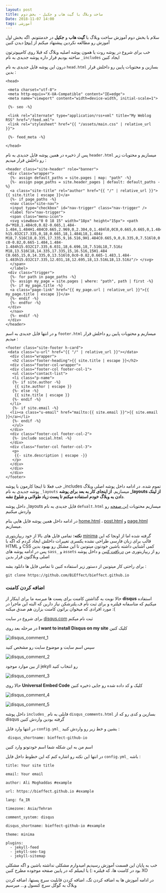 ```yaml
---
layout: post
title: ساخت وبلاگ با گیت هاب و جکیل - بخش دوم
Date: 2018-11-07 14:00
tags: آموزشی
---
```

سلام با بخش دوم آموزش ساخت وبلاگ با **گیت هاب** و **جکیل** در خدمتتونم. اگه بخش اول آموزش رو مطالعه نکردین پیشنهاد میکنم از [اینجا](https://bieffect.github.io/2018/10/29/build-blog-jekyll-github-pages.html) دیدن کنین

خب برای شروع در پوشه روت یا همون پوشه اصلیه وبلاگ که قبلا روی کامپیوترتون ساخته بودیم قرار داره پوشه جدیدی به نام `_includes` ایجاد کنین

درون این پوشه فایل جدیدی به نام `head.html` بسازین و محتویات پایین رو داخلش قرار بدین :

    <head> 

     <meta charset="utf-8"> 
     <meta http-equiv="X-UA-Compatible" content="IE=edge"> 
     <meta name="viewport" content="width=device-width, initial-scale=1"> 

     {%- seo -%} 

     <link rel="alternate" type="application/rss+xml" title="My Weblog RSS" href="/feed.xml"> 
     <link rel="stylesheet" href="{{ "/assets/main.css" | relative_url }}"> 

     {%- feed_meta -%}

    </head>

پس از ذخیره در همین پوشه فایل جدیدی به نام `header.html` میسازیم و محتویات زیر رو داخلش قرار میدیم :

    <header class="site-header" role="banner"> 
     <div class="wrapper"> 
      {%- assign default_paths = site.pages | map: "path" -%} 
      {%- assign page_paths = site.header_pages | default: default_paths -%} 
      <a class="site-title" rel="author" href="{{ "/" | relative_url }}">{{ site.title | escape }}</a> 
      {%- if page_paths -%} 
      <nav class="site-nav"> 
      <input type="checkbox" id="nav-trigger" class="nav-trigger" /> 
      <label for="nav-trigger"> 
      <span class="menu-icon"> 
      <svg viewBox="0 0 18 15" width="18px" height="15px"> <path d="M18,1.484c0,0.82-0.665,1.484-1.484,1.484H1.484C0.665,2.969,0,2.304,0,1.484l0,0C0,0.665,0.665,0,1.484,0 h15.032C17.335,0,18,0.665,18,1.484L18,1.484z M18,7.516C18,8.335,17.335,9,16.516,9H1.484C0.665,9,0,8.335,0,7.516l0,0 c0-0.82,0.665-1.484,1.484-1.484h15.032C17.335,6.031,18,6.696,18,7.516L18,7.516z M18,13.516C18,14.335,17.335,15,16.516,15H1.484 C0.665,15,0,14.335,0,13.516l0,0c0-0.82,0.665-1.483,1.484-1.483h15.032C17.335,12.031,18,12.695,18,13.516L18,13.516z"/> </svg> 
      </span> 
      </label> 
     <div class="trigger"> 
      {%- for path in page_paths -%} 
      {%- assign my_page = site.pages | where: "path", path | first -%} 
      {%- if my_page.title -%} 
      <a class="page-link" href="{{ my_page.url | relative_url }}">{{ my_page.title | escape }}</a> 
      {%- endif -%} 
      {%- endfor -%} 
     </div> 
      </nav> 
      {%- endif -%} 
     </div>
    </header>

و در انتها فایل جدیدی به اسم `footer.html` میسازیم و محتویات پایین رو داخلش قرار میدیم :

    <footer class="site-footer h-card"> 
     <data class="u-url" href="{{ "/" | relative_url }}"></data> 
      <div class="wrapper"> 
       <h2 class="footer-heading">{{ site.title | escape }}</h2> 
      <div class="footer-col-wrapper"> 
      <div class="footer-col footer-col-1"> 
       <ul class="contact-list"> 
       <li class="p-name"> 
       {%- if site.author -%} 
        {{ site.author | escape }} 
       {%- else -%} 
        {{ site.title | escape }} 
       {%- endif -%} 
      </li> 
       {%- if site.email -%} 
      <li><a class="u-email" href="mailto:{{ site.email }}">{{ site.email }}</a></li> 
       {%- endif -%} 
       </ul> 
      </div> 
      <div class="footer-col footer-col-2"> 
       {%- include social.html -%} 
      </div> 
      <div class="footer-col footer-col-3"> 
       <p>
        {{- site.description | escape -}}
       </p> 
      </div> 
      </div> 
      </div> 
    </footer>

خب فعلا تا اینجا کارمون با پوشه _includes تموم شده. در ادامه داخل پوشه اصلی وبلاگ پوشه جدیدی به نام `_layouts` میسازیم. **از اینجای کار به بعد برای پوشه _layouts از لینک دادن به وبلاگ خودم استفاده میکنم تا پست زیاد طولانی و شلوغ نشه**.

داخل پوشه _layouts فایل جدیدی به نام `defualt.html` میسازیم محتویات [این صفحه](https://github.com/BiEffect/bieffect.github.io/blob/master/_layouts/default.html) رو واردش میکنیم

در ادامه داخل همین پوشه فایل هایی بنام [home.html](https://github.com/BiEffect/bieffect.github.io/blob/master/_layouts/home.html) ، [post.html](https://github.com/BiEffect/bieffect.github.io/blob/master/_layouts/post.html) و [page.html](https://github.com/BiEffect/bieffect.github.io/blob/master/_layouts/page.html) میسازیم. 

**نکته:** تمامی فایل های بالا از خود ریپازیتوری [minima]( https://github.com/jekyll/minima) گرفته شده اما از اونجا که این قالب برای زبان فارسی طراحی نشده یکسری تغییرات داخلش ایجاد کردم که اگه با HTML و CSS کمی آشنایی داشته باشین خودتون میتونین تا این مشکل رو بهبود بدین
پس در ادامه پوشه های
`sass_` و `assets` رو از ریپازیتوری من [دریافت کنین](https://github.com/BiEffect/bieffect.github.io) و داخل پوشه اصلی وبلاگتون قرار بدین

برای راحتی کار میتونین از دستور زیر استفاده کنین تا تمامی فایل ها دانلود بشه :
	
    git clone https://github.com/BiEffect/bieffect.github.io

### اضافه کردن کامنت

حالا نوبت به گذاشتن کامنت برای پست ها میرسه ما برای اینکار از **disqus** استفاده میکنیم که متاسفانه فیلتره و برای ثبت نام ف.یلترشکن نیاز دارین که البته این ماجرا در مورد افرادی که میخوان براتون کامنت بزارن هم صدق میکنه :(

برای شروع در سایت [disqus.com]( https://disqus.com/profile/signup/ ) ثبت نام میکنم

در مرحله بعد روی **I want to install Disqus on my site** کلیک کنین





![disqus_comment_1](/assets/image/disqus_1.jpg) 




سپس اسم سایت و موضوع سایت رو مشخص کنید




![disqus_comment_2](/assets/image/disqus_2.jpg) 




از بین موارد موجود jekyll رو انتخاب کنید




![disqus_comment_3](/assets/image/disqus_3.jpg) 




حالا روی **Universal Embed Code** کلیک و کد داده شده رو جایی ذخیره کنین




![disqus_comment_4](/assets/image/disqus_4.jpg) 




![disqus_comment_5](/assets/image/disqus_5.jpg) 




داخل پوشه `includes_` فایلی به نام `disqus_comments.html` بسازین و کدی رو که از disqus گرفته بودین واردش کنین

در انتها وارد فایل `config.yml_` بشین و خط زیر رو واردش کنید :

	 disqus_shortname: bieffect-github-io

اسم من به این شکله شما اسم خودتونو وارد کنین

در انتها این نکته رو اشاره کنم که این خطوط داخل فایل `config.yml_` باشه :

    title: Your site title

    email: Your email

    author: Ali Moghaddas #example

    url: https://bieffect.github.io #example
    
    lang: fa_IR

    timezone: Asia/Tehran 

    comment_system: disqus

    disqus_shortname: bieffect-github-io #example

    theme: minima 

    plugins: 
      - jekyll-feed
      - jekyll-seo-tag
      - jekyll-sitemap
  

خب به پایان این قسمت آموزش رسیدیم امیدوارم مشکلی نداشته باشین و اگه مشکلی بود در کامنت ها، که فیلتره :) یا ایمیلم که در پایین صفحه موجوده مطرح کنین XO

در ادامه آموزش ها به اضافه کردن تگ، اضافه کردن قابلیت سرچ پستها، اضافه کردن وبلاگ به گوگل سرچ کنسول و… میرسیم
